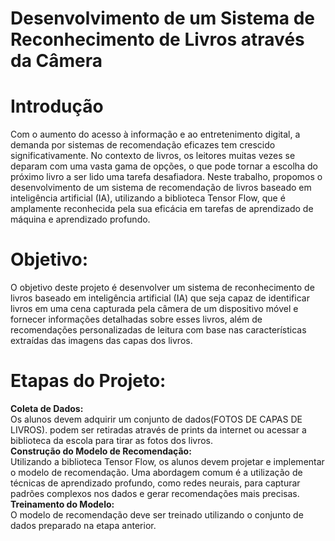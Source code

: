 # Desenvolvimento de um Sistema de Reconhecimento de Livros através da Câmera
# Introdução
Com o aumento do acesso à informação e ao entretenimento digital, a demanda por sistemas de recomendação eficazes tem crescido significativamente. No contexto de livros, os leitores muitas vezes se deparam com uma vasta gama de opções, o que pode tornar a escolha do próximo livro a ser lido uma tarefa desafiadora. Neste trabalho, propomos o desenvolvimento de um sistema de recomendação de livros baseado em inteligência artificial (IA), utilizando a biblioteca Tensor Flow, que é amplamente reconhecida pela sua eficácia em tarefas de aprendizado de máquina e aprendizado profundo.
# Objetivo:
O objetivo deste projeto é desenvolver um sistema de reconhecimento de livros baseado em inteligência artificial (IA) que seja capaz de identificar livros em uma cena capturada pela câmera de um dispositivo móvel e fornecer informações detalhadas sobre esses livros, além de recomendações personalizadas de leitura com base nas características extraídas das imagens das capas dos livros.  
# Etapas do Projeto:
__Coleta de Dados:__  
Os alunos devem adquirir um conjunto de dados(FOTOS DE CAPAS DE LIVROS). podem ser retiradas através de prints da internet ou acessar a biblioteca da escola para tirar as fotos dos livros.  
__Construção do Modelo de Recomendação:__  
Utilizando a biblioteca Tensor Flow, os alunos devem projetar e implementar o modelo de recomendação. Uma abordagem comum é a utilização de técnicas de aprendizado profundo, como redes neurais, para capturar padrões complexos nos dados e gerar recomendações mais precisas.   
__Treinamento do Modelo:__  
O modelo de recomendação deve ser treinado utilizando o conjunto de dados preparado na etapa anterior. 
